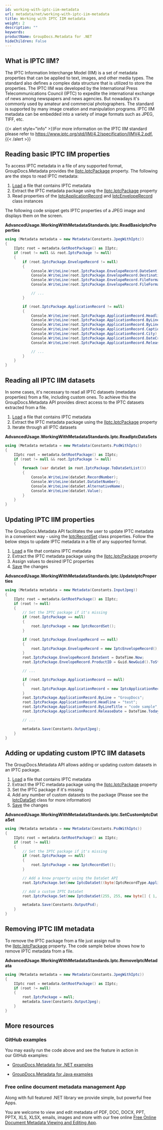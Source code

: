 ```yaml
---
id: working-with-iptc-iim-metadata
url: metadata/net/working-with-iptc-iim-metadata
title: Working with IPTC IIM metadata
weight: 2
description: ""
keywords: 
productName: GroupDocs.Metadata for .NET
hideChildren: False
---
```

## What is IPTC IIM?

The IPTC Information Interchange Model (IIM) is a set of metadata properties that can be applied to text, images, and other media types. The standard also defines a complex data structure that is utilized to store the properties. The IPTC IIM was developed by the International Press Telecommunications Council (IPTC) to expedite the international exchange of news among newspapers and news agencies. But nowadays it's commonly used by amateur and commercial photographers. The standard is supported by many image creation and manipulation programs. IPTC IIM metadata can be embedded into a variety of image formats such as JPEG, TIFF, etc.

{{< alert style="info" >}}For more information on the IPTC IIM standard please refer to https://www.iptc.org/std/IIM/4.2/specification/IIMV4.2.pdf.{{< /alert >}}

## Reading basic IPTC IIM properties

To access IPTC metadata in a file of any supported format, GroupDocs.Metadata provides the [IIptc.IptcPackage](https://apireference.groupdocs.com/net/metadata/groupdocs.metadata.standards.iptc/iiptc/properties/iptcpackage) property. The following are the steps to read IPTC metadata:

1.  [Load](Loading%2Bfiles.html) a file that contains IPTC metadata
2.  Extract the IPTC metadata package using the [IIptc.IptcPackage](https://apireference.groupdocs.com/net/metadata/groupdocs.metadata.standards.iptc/iiptc/properties/iptcpackage) property
3.  Read properties of the [IptcApplicationRecord](https://apireference.groupdocs.com/net/metadata/groupdocs.metadata.standards.iptc/iptcapplicationrecord) and [IptcEnvelopeRecord](https://apireference.groupdocs.com/net/metadata/groupdocs.metadata.standards.iptc/iptcenveloperecord) class instances

The following code snippet gets IPTC properties of a JPEG image and displays them on the screen. 

**AdvancedUsage.WorkingWithMetadataStandards.Iptc.ReadBasicIptcProperties**

```csharp
using (Metadata metadata = new Metadata(Constants.JpegWithIptc))
{
	IIptc root = metadata.GetRootPackage() as IIptc;
	if (root != null && root.IptcPackage != null)
	{
		if (root.IptcPackage.EnvelopeRecord != null)
		{
			Console.WriteLine(root.IptcPackage.EnvelopeRecord.DateSent);
			Console.WriteLine(root.IptcPackage.EnvelopeRecord.Destination);
			Console.WriteLine(root.IptcPackage.EnvelopeRecord.FileFormat);
			Console.WriteLine(root.IptcPackage.EnvelopeRecord.FileFormatVersion);

			// ...
		}

		if (root.IptcPackage.ApplicationRecord != null)
		{
			Console.WriteLine(root.IptcPackage.ApplicationRecord.Headline);
			Console.WriteLine(root.IptcPackage.ApplicationRecord.ByLine);
			Console.WriteLine(root.IptcPackage.ApplicationRecord.ByLineTitle);
			Console.WriteLine(root.IptcPackage.ApplicationRecord.CaptionAbstract);
			Console.WriteLine(root.IptcPackage.ApplicationRecord.City);
			Console.WriteLine(root.IptcPackage.ApplicationRecord.DateCreated);
			Console.WriteLine(root.IptcPackage.ApplicationRecord.ReleaseDate);

			// ...
		}
	}
}
```

## Reading all IPTC IIM datasets

In some cases, it's necessary to read all IPTC datasets (metadata properties) from a file, including custom ones. To achieve this the GroupDocs.Metadata API provides direct access to the IPTC datasets extracted from a file.

1.  [Load](Loading%2Bfiles.html) a file that contains IPTC metadata
2.  Extract the IPTC metadata package using the [IIptc.IptcPackage](https://apireference.groupdocs.com/net/metadata/groupdocs.metadata.standards.iptc/iiptc/properties/iptcpackage) property
3.  Iterate through all IPTC datasets

**AdvancedUsage.WorkingWithMetadataStandards.Iptc.ReadIptcDataSets**

```csharp
using (Metadata metadata = new Metadata(Constants.PsdWithIptc))
{
	IIptc root = metadata.GetRootPackage() as IIptc;
	if (root != null && root.IptcPackage != null)
	{
		foreach (var dataSet in root.IptcPackage.ToDataSetList())
		{
			Console.WriteLine(dataSet.RecordNumber);
			Console.WriteLine(dataSet.DataSetNumber);
			Console.WriteLine(dataSet.AlternativeName);
			Console.WriteLine(dataSet.Value);
		}
	}
}
```

## Updating IPTC IIM properties

The GroupDocs.Metadata API facilitates the user to update IPTC metadata in a convenient way - using the [IptcRecordSet](https://apireference.groupdocs.com/net/metadata/groupdocs.metadata.standards.iptc/iptcrecordset) class properties. Follow the below steps to update IPTC metadata in a file of any supported format.

1.  [Load](Loading%2Bfiles.html) a file that contains IPTC metadata
2.  Extract the IPTC metadata package using the [IIptc.IptcPackage](https://apireference.groupdocs.com/net/metadata/groupdocs.metadata.standards.iptc/iiptc/properties/iptcpackage) property
3.  Assign values to desired IPTC properties
4.  [Save](Saving%2Bfiles.html) the changes

**AdvancedUsage.WorkingWithMetadataStandards.Iptc.UpdateIptcProperties**

```csharp
using (Metadata metadata = new Metadata(Constants.InputJpeg))
{
	IIptc root = metadata.GetRootPackage() as IIptc;
	if (root != null)
	{
		// Set the IPTC package if it's missing
		if (root.IptcPackage == null)
		{
			root.IptcPackage = new IptcRecordSet();
		}

		if (root.IptcPackage.EnvelopeRecord == null)
		{
			root.IptcPackage.EnvelopeRecord = new IptcEnvelopeRecord();
		}
		root.IptcPackage.EnvelopeRecord.DateSent = DateTime.Now;
		root.IptcPackage.EnvelopeRecord.ProductID = Guid.NewGuid().ToString();

		// ...

		if (root.IptcPackage.ApplicationRecord == null)
		{
			root.IptcPackage.ApplicationRecord = new IptcApplicationRecord();
		}
		root.IptcPackage.ApplicationRecord.ByLine = "GroupDocs";
		root.IptcPackage.ApplicationRecord.Headline = "test";
		root.IptcPackage.ApplicationRecord.ByLineTitle = "code sample";
		root.IptcPackage.ApplicationRecord.ReleaseDate = DateTime.Today;

		// ...

		metadata.Save(Constants.OutputJpeg);
	}
}
```

## Adding or updating custom IPTC IIM datasets

The GroupDocs.Metadata API allows adding or updating custom datasets in an IPTC package.

1.  [Load](Loading%2Bfiles.html) a file that contains IPTC metadata
2.  Extract the IPTC metadata package using the [IIptc.IptcPackage](https://apireference.groupdocs.com/net/metadata/groupdocs.metadata.standards.iptc/iiptc/properties/iptcpackage) property
3.  Set the IPTC package if it's missing
4.  Add any number of custom datasets to the package (Please see the [IptcDataSet](https://apireference.groupdocs.com/net/metadata/groupdocs.metadata.standards.iptc/iptcdataset) class for more information)
5.  [Save](Saving%2Bfiles.html) the changes

**AdvancedUsage.WorkingWithMetadataStandards.Iptc.SetCustomIptcDataSet**

```csharp
using (Metadata metadata = new Metadata(Constants.PsdWithIptc))
{
	IIptc root = metadata.GetRootPackage() as IIptc;
	if (root != null)
	{
		// Set the IPTC package if it's missing
		if (root.IptcPackage == null)
		{
			root.IptcPackage = new IptcRecordSet();
		}

		// Add a know property using the DataSet API
		root.IptcPackage.Set(new IptcDataSet((byte)IptcRecordType.ApplicationRecord, (byte)IptcApplicationRecordDataSet.BylineTitle, "test code sample"));

		// Add a custom IPTC DataSet
		root.IptcPackage.Set(new IptcDataSet(255, 255, new byte[] { 1, 2, 3 }));

		metadata.Save(Constants.OutputPsd);
	}
}
```

## Removing IPTC IIM metadata

To remove the IPTC package from a file just assign null to the [IIptc.IptcPackage](https://apireference.groupdocs.com/net/metadata/groupdocs.metadata.standards.iptc/iiptc/properties/iptcpackage) property. The code sample below shows how to remove IPTC metadata from a file.

**AdvancedUsage.WorkingWithMetadataStandards.Iptc.RemoveIptcMetadata**

```csharp
using (Metadata metadata = new Metadata(Constants.JpegWithIptc))
{
	IIptc root = metadata.GetRootPackage() as IIptc;
	if (root != null)
	{
		root.IptcPackage = null;
		metadata.Save(Constants.OutputJpeg);
	}
}
```

## More resources

### GitHub examples

You may easily run the code above and see the feature in action in our GitHub examples:

*   [GroupDocs.Metadata for .NET examples](https://github.com/groupdocs-metadata/GroupDocs.Metadata-for-.NET)
    
*   [GroupDocs.Metadata for Java examples](https://github.com/groupdocs-metadata/GroupDocs.Metadata-for-Java)
    

### Free online document metadata management App

Along with full featured .NET library we provide simple, but powerful free Apps.

You are welcome to view and edit metadata of PDF, DOC, DOCX, PPT, PPTX, XLS, XLSX, emails, images and more with our free online [Free Online Document Metadata Viewing and Editing App](https://products.groupdocs.app/metadata).
